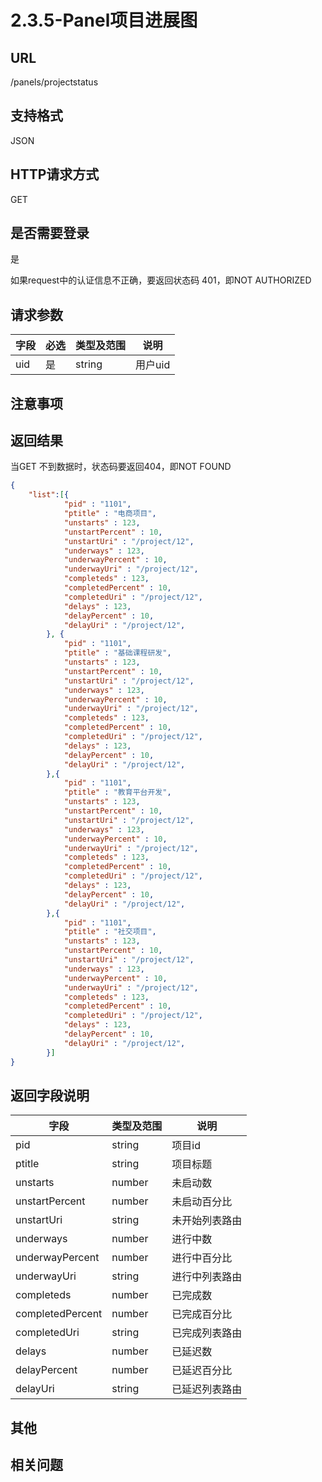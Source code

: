 # 2.3.5-Panel项目进展图

## URL

/panels/projectstatus

## 支持格式

JSON

## HTTP请求方式

GET

## 是否需要登录

是

如果request中的认证信息不正确，要返回状态码 401，即NOT AUTHORIZED

## 请求参数

字段 | 必选 | 类型及范围 | 说明
----|------|----------|-------------
uid | 是   | string  | 用户uid

## 注意事项

## 返回结果

当GET 不到数据时，状态码要返回404，即NOT FOUND

```json
{
    "list":[{
            "pid" : "1101",
            "ptitle" : "电商项目",
            "unstarts" : 123,
            "unstartPercent" : 10,
            "unstartUri" : "/project/12",
            "underways" : 123,
            "underwayPercent" : 10,
            "underwayUri" : "/project/12",
            "completeds" : 123,
            "completedPercent" : 10,
            "completedUri" : "/project/12",
            "delays" : 123,
            "delayPercent" : 10,
            "delayUri" : "/project/12",
        }, {
            "pid" : "1101",
            "ptitle" : "基础课程研发",
            "unstarts" : 123,
            "unstartPercent" : 10,
            "unstartUri" : "/project/12",
            "underways" : 123,
            "underwayPercent" : 10,
            "underwayUri" : "/project/12",
            "completeds" : 123,
            "completedPercent" : 10,
            "completedUri" : "/project/12",
            "delays" : 123,
            "delayPercent" : 10,
            "delayUri" : "/project/12",
        },{
            "pid" : "1101",
            "ptitle" : "教育平台开发",
            "unstarts" : 123,
            "unstartPercent" : 10,
            "unstartUri" : "/project/12",
            "underways" : 123,
            "underwayPercent" : 10,
            "underwayUri" : "/project/12",
            "completeds" : 123,
            "completedPercent" : 10,
            "completedUri" : "/project/12",
            "delays" : 123,
            "delayPercent" : 10,
            "delayUri" : "/project/12",
        },{
            "pid" : "1101",
            "ptitle" : "社交项目",
            "unstarts" : 123,
            "unstartPercent" : 10,
            "unstartUri" : "/project/12",
            "underways" : 123,
            "underwayPercent" : 10,
            "underwayUri" : "/project/12",
            "completeds" : 123,
            "completedPercent" : 10,
            "completedUri" : "/project/12",
            "delays" : 123,
            "delayPercent" : 10,
            "delayUri" : "/project/12",
        }]
}
```

## 返回字段说明

字段 | 类型及范围 | 说明
----|----------|-------------
pid                 | string  | 项目id
ptitle              | string  | 项目标题
unstarts            | number  | 未启动数
unstartPercent      | number  | 未启动百分比
unstartUri          | string  | 未开始列表路由
underways           | number  | 进行中数
underwayPercent     | number  | 进行中百分比
underwayUri         | string  | 进行中列表路由
completeds          | number  | 已完成数
completedPercent    | number  | 已完成百分比
completedUri        | string  | 已完成列表路由
delays              | number  | 已延迟数
delayPercent        | number  | 已延迟百分比
delayUri            | string  | 已延迟列表路由

## 其他

## 相关问题

